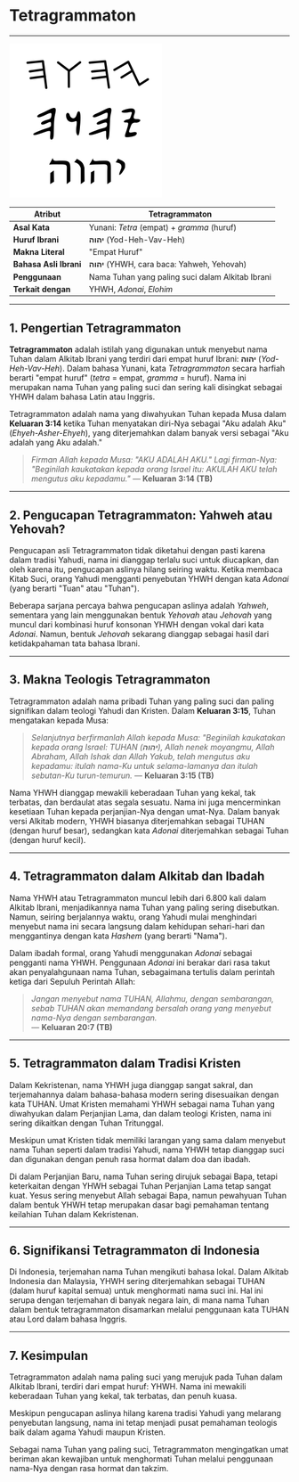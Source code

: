 # Tetragrammaton

---

![Tetragrammaton dalam aksara Palaeo-Ibrani, Aram kuno, dan Ibrani modern.](data/img/tetragrammaton.svg)

| **Atribut** | **Tetragrammaton** |
|---|---|
| **Asal Kata** | Yunani: *Tetra* (empat) + *gramma* (huruf) |
| **Huruf Ibrani** | **יהוה** (Yod-Heh-Vav-Heh) |
| **Makna Literal** | "Empat Huruf" |
| **Bahasa Asli Ibrani** | **יהוה** (YHWH, cara baca: Yahweh, Yehovah) |
| **Penggunaan** | Nama Tuhan yang paling suci dalam Alkitab Ibrani |
| **Terkait dengan** | YHWH, *Adonai*, *Elohim* |

---

## 1. Pengertian Tetragrammaton

**Tetragrammaton** adalah istilah yang digunakan untuk menyebut nama Tuhan dalam Alkitab Ibrani yang terdiri dari empat huruf Ibrani: **יהוה** (*Yod-Heh-Vav-Heh*). Dalam bahasa Yunani, kata *Tetragrammaton* secara harfiah berarti "empat huruf" (*tetra* = empat, *gramma* = huruf). Nama ini merupakan nama Tuhan yang paling suci dan sering kali disingkat sebagai YHWH dalam bahasa Latin atau Inggris.

Tetragrammaton adalah nama yang diwahyukan Tuhan kepada Musa dalam **Keluaran 3:14** ketika Tuhan menyatakan diri-Nya sebagai "Aku adalah Aku" (*Ehyeh-Asher-Ehyeh*), yang diterjemahkan dalam banyak versi sebagai "Aku adalah yang Aku adalah."

> *Firman Allah kepada Musa: "AKU ADALAH AKU." Lagi firman-Nya: "Beginilah kaukatakan kepada orang Israel itu: AKULAH AKU telah mengutus aku kepadamu."*
> — **Keluaran 3:14 (TB)**

---

## 2. Pengucapan Tetragrammaton: Yahweh atau Yehovah?

Pengucapan asli Tetragrammaton tidak diketahui dengan pasti karena dalam tradisi Yahudi, nama ini dianggap terlalu suci untuk diucapkan, dan oleh karena itu, pengucapan aslinya hilang seiring waktu. Ketika membaca Kitab Suci, orang Yahudi mengganti penyebutan YHWH dengan kata *Adonai* (yang berarti "Tuan" atau "Tuhan").

Beberapa sarjana percaya bahwa pengucapan aslinya adalah *Yahweh*, sementara yang lain menggunakan bentuk *Yehovah* atau *Jehovah* yang muncul dari kombinasi huruf konsonan YHWH dengan vokal dari kata *Adonai*. Namun, bentuk *Jehovah* sekarang dianggap sebagai hasil dari ketidakpahaman tata bahasa Ibrani.

---

## 3. Makna Teologis Tetragrammaton

Tetragrammaton adalah nama pribadi Tuhan yang paling suci dan paling signifikan dalam teologi Yahudi dan Kristen. Dalam **Keluaran 3:15**, Tuhan mengatakan kepada Musa:

> *Selanjutnya berfirmanlah Allah kepada Musa: "Beginilah kaukatakan kepada orang Israel: TUHAN (**יהוה**), Allah nenek moyangmu, Allah Abraham, Allah Ishak dan Allah Yakub, telah mengutus aku kepadamu: itulah nama-Ku untuk selama-lamanya dan itulah sebutan-Ku turun-temurun.*
> — **Keluaran 3:15 (TB)**

Nama YHWH dianggap mewakili keberadaan Tuhan yang kekal, tak terbatas, dan berdaulat atas segala sesuatu. Nama ini juga mencerminkan kesetiaan Tuhan kepada perjanjian-Nya dengan umat-Nya. Dalam banyak versi Alkitab modern, YHWH biasanya diterjemahkan sebagai TUHAN (dengan huruf besar), sedangkan kata *Adonai* diterjemahkan sebagai Tuhan (dengan huruf kecil).

---

## 4. Tetragrammaton dalam Alkitab dan Ibadah

Nama YHWH atau Tetragrammaton muncul lebih dari 6.800 kali dalam Alkitab Ibrani, menjadikannya nama Tuhan yang paling sering disebutkan. Namun, seiring berjalannya waktu, orang Yahudi mulai menghindari menyebut nama ini secara langsung dalam kehidupan sehari-hari dan menggantinya dengan kata *Hashem* (yang berarti "Nama").

Dalam ibadah formal, orang Yahudi menggunakan *Adonai* sebagai pengganti nama YHWH. Penggunaan *Adonai* ini berakar dari rasa takut akan penyalahgunaan nama Tuhan, sebagaimana tertulis dalam perintah ketiga dari Sepuluh Perintah Allah:

> *Jangan menyebut nama TUHAN, Allahmu, dengan sembarangan, sebab TUHAN akan memandang bersalah orang yang menyebut nama-Nya dengan sembarangan.*  
> — **Keluaran 20:7 (TB)**

---

## 5. Tetragrammaton dalam Tradisi Kristen

Dalam Kekristenan, nama YHWH juga dianggap sangat sakral, dan terjemahannya dalam bahasa-bahasa modern sering disesuaikan dengan kata TUHAN. Umat Kristen memahami YHWH sebagai nama Tuhan yang diwahyukan dalam Perjanjian Lama, dan dalam teologi Kristen, nama ini sering dikaitkan dengan Tuhan Tritunggal.

Meskipun umat Kristen tidak memiliki larangan yang sama dalam menyebut nama Tuhan seperti dalam tradisi Yahudi, nama YHWH tetap dianggap suci dan digunakan dengan penuh rasa hormat dalam doa dan ibadah.

Di dalam Perjanjian Baru, nama Tuhan sering dirujuk sebagai Bapa, tetapi keterkaitan dengan YHWH sebagai Tuhan Perjanjian Lama tetap sangat kuat. Yesus sering menyebut Allah sebagai Bapa, namun pewahyuan Tuhan dalam bentuk YHWH tetap merupakan dasar bagi pemahaman tentang keilahian Tuhan dalam Kekristenan.

---

## 6. Signifikansi Tetragrammaton di Indonesia

Di Indonesia, terjemahan nama Tuhan mengikuti bahasa lokal. Dalam Alkitab Indonesia dan Malaysia, YHWH sering diterjemahkan sebagai TUHAN (dalam huruf kapital semua) untuk menghormati nama suci ini. Hal ini serupa dengan terjemahan di banyak negara lain, di mana nama Tuhan dalam bentuk tetragrammaton disamarkan melalui penggunaan kata TUHAN atau Lord dalam bahasa Inggris.

---

## 7. Kesimpulan

Tetragrammaton adalah nama paling suci yang merujuk pada Tuhan dalam Alkitab Ibrani, terdiri dari empat huruf: YHWH. Nama ini mewakili keberadaan Tuhan yang kekal, tak terbatas, dan penuh kuasa.

Meskipun pengucapan aslinya hilang karena tradisi Yahudi yang melarang penyebutan langsung, nama ini tetap menjadi pusat pemahaman teologis baik dalam agama Yahudi maupun Kristen.

Sebagai nama Tuhan yang paling suci, Tetragrammaton mengingatkan umat beriman akan kewajiban untuk menghormati Tuhan melalui penggunaan nama-Nya dengan rasa hormat dan takzim.
